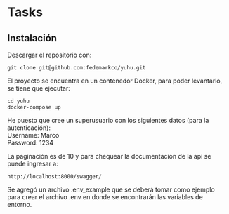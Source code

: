 # Tasks

## Instalación
Descargar el repositorio con:

```
git clone git@github.com:fedemarkco/yuhu.git
```
El proyecto se encuentra en un contenedor Docker, para poder levantarlo, se tiene que ejecutar:

```
cd yuhu
docker-compose up
```
He puesto que cree un superusuario con los siguientes datos (para la autenticación):
<br>Username: Marco
<br>Password: 1234

La paginación es de 10 y para chequear la documentación de la api se puede ingresar a:

```
http://localhost:8000/swagger/

```

Se agregó un archivo .env_example que se deberá tomar como ejemplo para crear el archivo .env en donde se encontrarán las variables de entorno.
